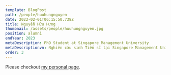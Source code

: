 ```yaml
---
template: BlogPost
path: /people/huuhungnguyen
date: 2022-02-01T06:15:50.738Z
title: Nguyễn Hữu Hưng
thumbnail: /assets/people/huuhungnguyen.jpg
position: alumni
endYear: 2023
metaDescription: PhD Student at Singapore Management University
metaDescriptionvn: Nghiên cứu sinh Tiến sĩ tại Singapore Management University
order: 3
---
```


Please checkout [my personal page](https://users.soict.hust.edu.vn/thanghq/?fbclid=IwAR2VaQ-JSrqiP-WFBaP8wqQMsfEwQ9ep10KAqNoQY63w2lZWPJuHPdgT8kQ).
